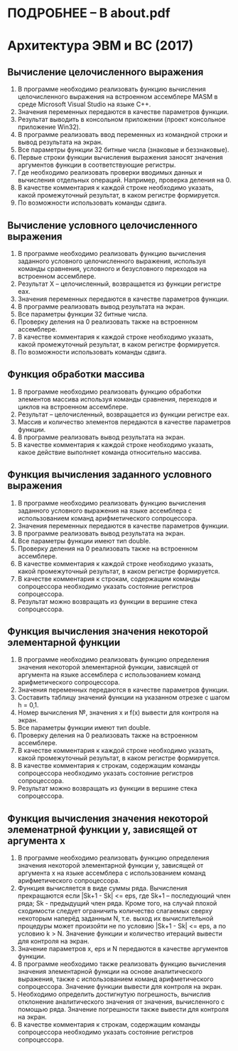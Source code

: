 ﻿# ПОДРОБНЕЕ – В about.pdf

# Архитектура ЭВМ и ВС (2017)

## Вычисление целочисленного выражения 
1)	В программе необходимо реализовать функцию вычисления целочисленного выражения на встроенном ассемблере MASM в среде Microsoft Visual Studio на языке C++.
2)	Значения переменных передаются в качестве параметров функции.
3)	Результат выводить в консольном приложении (проект консольное приложение Win32).
4)	В программе реализовать ввод переменных из командной строки и вывод результата на экран.
5)	Все параметры функции 32 битные числа (знаковые и беззнаковые).
6)	Первые строки функции вычисления выражения заносят значения аргументов функции в соответствующие регистры.
7)	Где необходимо реализовать проверки вводимых данных и вычисления отдельных операций. Например, проверка деления на 0.
8)	В качестве комментария к каждой строке необходимо указать, какой промежуточный результат, в каком регистре формируется.
9)	По возможности использовать команды сдвига.

## Вычисление условного целочисленного выражения
1)	В программе необходимо реализовать функцию вычисления заданного условного целочисленного выражения, используя команды сравнения, условного и безусловного переходов на встроенном ассемблере.
2)	Результат X – целочисленный, возвращается из функции регистре eax.
3)	Значения переменных передаются в качестве параметров функции.
4)	В программе реализовать вывод результата на экран.
5)	Все параметры функции 32 битные числа.
6)	Проверку деления на 0 реализовать также на встроенном ассемблере.
7)	В качестве комментария к каждой строке необходимо указать, какой промежуточный результат, в каком регистре формируется.
8)	По возможности использовать команды сдвига.

## Функция обработки массива
1)	В программе необходимо реализовать функцию обработки элементов массива используя команды сравнения, переходов и циклов на встроенном ассемблере.
2)	Результат – целочисленный, возвращается из функции регистре eax.
3)	Массив и количество элементов передаются в качестве параметров функции.
4)	В программе реализовать вывод результата на экран.
5)	В качестве комментария к каждой строке необходимо указать, какое действие выполняет команда относительно массива.

## Функция вычисления заданного условного выражения
1)	В программе необходимо реализовать функцию вычисления заданного условного выражения на языке ассемблера с использованием команд арифметического сопроцессора.
2)	Значения переменных передаются в качестве параметров функции.
3)	В программе реализовать вывод результата на экран.
4)	Все параметры функции имеют тип double.
5)	Проверку деления на 0 реализовать также на встроенном ассемблере.
6)	В качестве комментария к каждой строке необходимо указать, какой промежуточный результат, в каком регистре формируется.
7)	В качестве комментария к строкам, содержащим команды сопроцессора необходимо указать состояние регистров сопроцессора.
8)	Результат можно возвращать из функции в вершине стека сопроцессора.

## Функция вычисления значения некоторой элементарной функции
1)	В программе необходимо реализовать функцию определения значения некоторой элементарной функции, зависящей от аргумента   на языке ассемблера с использованием команд арифметического сопроцессора.
2)	Значения переменных передаются в качестве параметров функции.
3)	Составить таблицу значений функции на указанном отрезке с шагом h = 0,1.
4)	Номер вычисления №, значения x и f(x) вывести для контроля на экран.
5)	Все параметры функции имеют тип double.
6)	Проверку деления на 0 реализовать также на встроенном ассемблере.
7)	В качестве комментария к каждой строке необходимо указать, какой промежуточный результат, в каком регистре формируется.
8)	В качестве комментария к строкам, содержащим команды сопроцессора необходимо указать состояние регистров сопроцессора.
9)	Результат можно возвращать из функции в вершине стека сопроцессора.

## Функция вычисления значения некоторой элеменатрной функции y, зависящей от аргумента x
1)	В программе необходимо реализовать функцию определения значения некоторой элементарной функции y, зависящей от аргумента x на языке ассемблера с использованием команд арифметического сопроцессора.
2)	Функция вычисляется в виде суммы ряда. Вычисления прекращаются если |Sk+1 - Sk| <= eps, где Sk+1 – последующий член ряда; Sk - предыдущий член ряда. Кроме того, на случай плохой сходимости следует ограничить количество слагаемых сверху некоторым наперёд заданным N, т.е. выход их вычислительной процедуры может произойти не по условию |Sk+1 - Sk| <= eps, а по условию k > N. Значение функции и количество итераций вывести для контроля на экран.
3)	Значение параметров x, eps и N передаются в качестве аргументов функции.
4)	В программе необходимо также реализовать функцию вычисления значения элементарной функции на основе аналитического выражения, также с использованием команд арифметического сопроцессора. Значение функции вывести для контроля на экран. 
5)	Необходимо определить достигнутую погрешность, вычислив отклонение аналитического значения от значения, вычисленного с помощью ряда. Значение погрешности также вывести для контроля на экран.
6)	В качестве комментария к строкам, содержащим команды сопроцессора необходимо указать состояние регистров сопроцессора.
